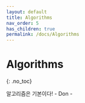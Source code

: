 ```yaml
---
layout: default
title: Algorithms
nav_order: 5
has_children: true
permalink: /docs/Algorithms
---
```


# Algorithms
{: .no_toc}

알고리즘은 기본이다! - Don -